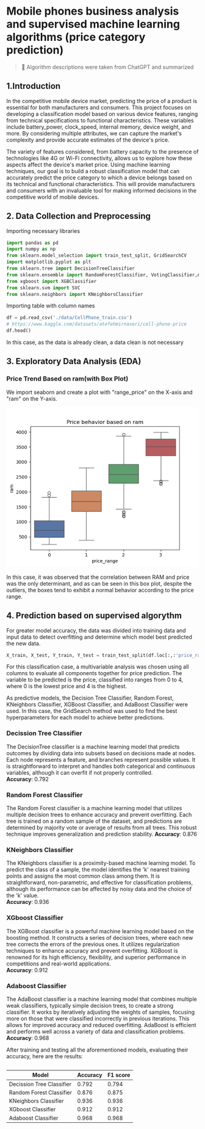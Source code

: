 # Mobile phones business analysis and supervised machine learning algorithms (price category prediction)
> :loudspeaker: Algorithm descriptions were taken from ChatGPT and summarized
## 1.Introduction
In the competitive mobile device market, predicting the price of a product is essential for both manufacturers and consumers. This project focuses on developing a classification model based on various device features, ranging from technical specifications to functional characteristics. These variables include battery_power, clock_speed, internal memory, device weight, and more. By considering multiple attributes, we can capture the market's complexity and provide accurate estimates of the device's price.

The variety of features considered, from battery capacity to the presence of technologies like 4G or Wi-Fi connectivity, allows us to explore how these aspects affect the device's market price. Using machine learning techniques, our goal is to build a robust classification model that can accurately predict the price category to which a device belongs based on its technical and functional characteristics. This will provide manufacturers and consumers with an invaluable tool for making informed decisions in the competitive world of mobile devices.

## 2. Data Collection and Preprocessing
Importing necessary libraries
```python
import pandas as pd
import numpy as np
from sklearn.model_selection import train_test_split, GridSearchCV
import matplotlib.pyplot as plt
from sklearn.tree import DecisionTreeClassifier
from sklearn.ensemble import RandomForestClassifier, VotingClassifier,AdaBoostClassifier
from xgboost import XGBClassifier
from sklearn.svm import SVC
from sklearn.neighbors import KNeighborsClassifier
```
Importing table with column names
```python
df = pd.read_csv('./data/CellPhone_train.csv')
# https://www.kaggle.com/datasets/atefehmirnaseri/cell-phone-price
df.head()
```
In this case, as the data is already clean, a data clean is not necessary
## 3. Exploratory Data Analysis (EDA)
### Price Trend Based on ram(with Box Plot)
We import seaborn and create a plot with "range_price" on the X-axis and "ram" on the Y-axis.  

<img src='./images/pricevsram.png'>  

In this case, it was observed that the correlation between RAM and price was the only determinant, and as can be seen in this box plot, despite the outliers, the boxes tend to exhibit a normal behavior according to the price range.

## 4. Prediction based on supervised algorythm
For greater model accuracy, the data was divided into training data and input data to detect overfitting and determine which model best predicted the new data.
```python
X_train, X_test, Y_train, Y_test = train_test_split(df.loc[:,:'price_range'],df['price_range'],test_size=0.33,random_state=42)
```
For this classification case, a multivariable analysis was chosen using all columns to evaluate all components together for price prediction. The variable to be predicted is the price, classified into ranges from 0 to 4, where 0 is the lowest price and 4 is the highest.

As predictive models, the Decision Tree Classifier, Random Forest, KNeighbors Classifier, XGBoost Classifier, and AdaBoost Classifier were used. In this case, the GridSearch method was used to find the best hyperparameters for each model to achieve better predictions.
### Decission Tree Classifier
The DecisionTree classifier is a machine learning model that predicts outcomes by dividing data into subsets based on decisions made at nodes. Each node represents a feature, and branches represent possible values. It is straightforward to interpret and handles both categorical and continuous variables, although it can overfit if not properly controlled.  
**Accuracy**: 0.792

### Random Forest Classifier
The Random Forest classifier is a machine learning model that utilizes multiple decision trees to enhance accuracy and prevent overfitting. Each tree is trained on a random sample of the dataset, and predictions are determined by majority vote or average of results from all trees. This robust technique improves generalization and prediction stability.
**Accuracy**: 0.876

### KNeighbors Classifier
The KNeighbors classifier is a proximity-based machine learning model. To predict the class of a sample, the model identifies the 'k' nearest training points and assigns the most common class among them. It is straightforward, non-parametric, and effective for classification problems, although its performance can be affected by noisy data and the choice of the 'k' value.  
**Accuracy**: 0.936

### XGboost Classifier
The XGBoost classifier is a powerful machine learning model based on the boosting method. It constructs a series of decision trees, where each new tree corrects the errors of the previous ones. It utilizes regularization techniques to enhance accuracy and prevent overfitting. XGBoost is renowned for its high efficiency, flexibility, and superior performance in competitions and real-world applications.  
**Accuracy**: 0.912

### Adaboost Classifier
The AdaBoost classifier is a machine learning model that combines multiple weak classifiers, typically simple decision trees, to create a strong classifier. It works by iteratively adjusting the weights of samples, focusing more on those that were classified incorrectly in previous iterations. This allows for improved accuracy and reduced overfitting. AdaBoost is efficient and performs well across a variety of data and classification problems.  
**Accuracy**: 0.968

After training and testing all the aforementioned models, evaluating their accuracy, here are the results:
<div style="width:100%;display:flex;justify-content:center">
    <table>
        <thead>
            <th>Model</th>
            <th>Accuracy</th>
            <th>F1 score</th>
        </thead>
        <tbody>
            <tr>
                <td>Decission Tree Classifier</td>
                <td>0.792</td>
                <td>0.794</td>
            </tr>
            <tr>
                <td>Random Forest Classifier</td>
                <td>0.876</td>
                <td>0.875</td>
            </tr>
            <tr>
                <td>KNeighbors Classifier</td>
                <td>0.936</td>
                <td>0.936</td>
            </tr>
            <tr>
                <td>XGboost Classifier</td>
                <td>0.912</td>
                <td>0.912</td>
            </tr>
            <tr>
                <td>Adaboost Classifier</td>
                <td>0.968</td>
                <td>0.968</td>
            </tr>
        </tbody>
    </table>
</div>